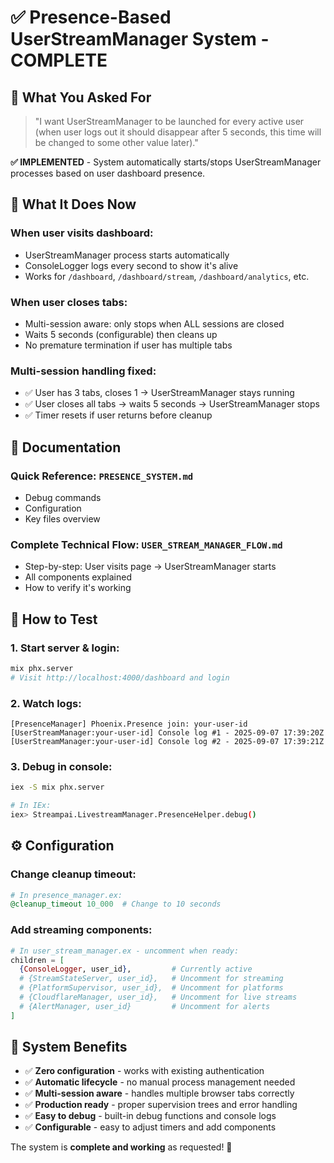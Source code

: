 # ✅ Presence-Based UserStreamManager System - COMPLETE

## 🎯 What You Asked For
> "I want UserStreamManager to be launched for every active user (when user logs out it should disappear after 5 seconds, this time will be changed to some other value later)."

**✅ IMPLEMENTED** - System automatically starts/stops UserStreamManager processes based on user dashboard presence.

## 🚀 What It Does Now

### **When user visits dashboard:**
- UserStreamManager process starts automatically
- ConsoleLogger logs every second to show it's alive
- Works for `/dashboard`, `/dashboard/stream`, `/dashboard/analytics`, etc.

### **When user closes tabs:**  
- Multi-session aware: only stops when ALL sessions are closed
- Waits 5 seconds (configurable) then cleans up
- No premature termination if user has multiple tabs

### **Multi-session handling fixed:**
- ✅ User has 3 tabs, closes 1 → UserStreamManager stays running  
- ✅ User closes all tabs → waits 5 seconds → UserStreamManager stops
- ✅ Timer resets if user returns before cleanup

## 📖 Documentation

### **Quick Reference:** `PRESENCE_SYSTEM.md`
- Debug commands
- Configuration  
- Key files overview

### **Complete Technical Flow:** `USER_STREAM_MANAGER_FLOW.md`
- Step-by-step: User visits page → UserStreamManager starts
- All components explained  
- How to verify it's working

## 🧪 How to Test

### **1. Start server & login:**
```bash
mix phx.server
# Visit http://localhost:4000/dashboard and login
```

### **2. Watch logs:**
```
[PresenceManager] Phoenix.Presence join: your-user-id  
[UserStreamManager:your-user-id] Console log #1 - 2025-09-07 17:39:20Z
[UserStreamManager:your-user-id] Console log #2 - 2025-09-07 17:39:21Z
```

### **3. Debug in console:**
```bash  
iex -S mix phx.server

# In IEx:
iex> Streampai.LivestreamManager.PresenceHelper.debug()
```

## ⚙️ Configuration  

### **Change cleanup timeout:**
```elixir
# In presence_manager.ex:
@cleanup_timeout 10_000  # Change to 10 seconds
```

### **Add streaming components:**
```elixir
# In user_stream_manager.ex - uncomment when ready:
children = [
  {ConsoleLogger, user_id},         # Currently active
  # {StreamStateServer, user_id},   # Uncomment for streaming
  # {PlatformSupervisor, user_id},  # Uncomment for platforms  
  # {CloudflareManager, user_id},   # Uncomment for live streams
  # {AlertManager, user_id}         # Uncomment for alerts
]
```

## 🎉 System Benefits

- ✅ **Zero configuration** - works with existing authentication
- ✅ **Automatic lifecycle** - no manual process management needed  
- ✅ **Multi-session aware** - handles multiple browser tabs correctly
- ✅ **Production ready** - proper supervision trees and error handling
- ✅ **Easy to debug** - built-in debug functions and console logs
- ✅ **Configurable** - easy to adjust timers and add components

The system is **complete and working** as requested! 🎯